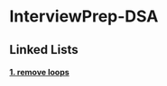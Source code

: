 # InterviewPrep-DSA

## Linked Lists
#### [1. remove loops](https://github.com/bhaskarakhil29/InterviewPrep-DSA/blob/main/LinkedLists/removeLoopGFG.cpp)
